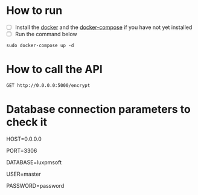 # How to run

- [ ] Install the [docker](https://docs.docker.com/engine/install/) and the [docker-compose](https://docs.docker.com/compose/install/) if you have not yet installed
- [ ] Run the command below

```
sudo docker-compose up -d
```

# How to call the API

```
GET http://0.0.0.0:5000/encrypt
```

# Database connection parameters to check it

HOST=0.0.0.0

PORT=3306

DATABASE=luxpmsoft

USER=master

PASSWORD=password